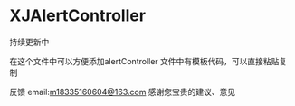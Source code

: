 # XJAlertController

持续更新中

在这个文件中可以方便添加alertController
文件中有模板代码，可以直接粘贴复制

反馈 email:m18335160604@163.com
感谢您宝贵的建议、意见
